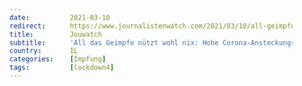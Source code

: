 ```yaml
---
date:          2021-03-10
redirect:      https://www.journalistenwatch.com/2021/03/10/all-geimpfe-hohe/
title:         Jouwatch
subtitle:      'All das Geimpfe nützt wohl nix: Hohe Corona-Ansteckungsrate bei Impfweltmeister Israel – Vierter Lockdown steht vor der Tür'
country:       IL
categories:    [Impfung]
tags:          [lockdown4]
---
```

